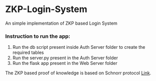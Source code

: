 # ZKP-Login-System
An simple implementation of ZKP based Login System 

### Instruction to run the app:
1. Run the db script present inside Auth Server folder to create the required tables 
2. Run the server.py present in the Auth Server folder
3. Run the flask app present in the Web Server folder

The ZKP based proof of knowledge is based on Schnorr protocol [Link](https://en.wikipedia.org/wiki/Proof_of_knowledge#Schnorr_protocol).

